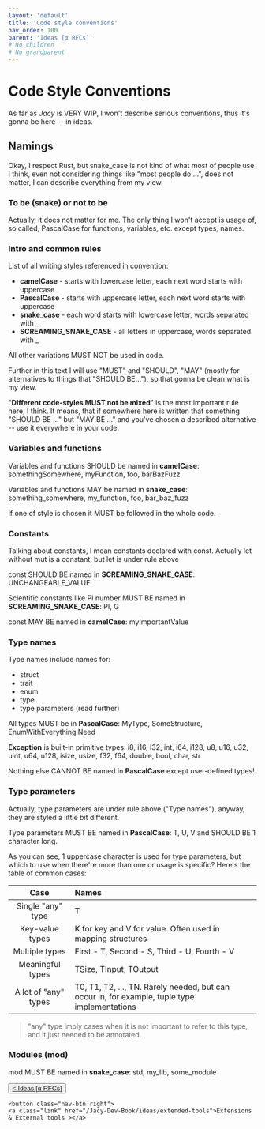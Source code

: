 ```yaml
---
layout: 'default'
title: 'Code style conventions'
nav_order: 100
parent: 'Ideas [α RFCs]'
# No children
# No grandparent
---
```


# Code Style Conventions

As far as *Jacy* is VERY WIP, I won't describe serious conventions, thus it's gonna be here -- in ideas.

## Namings

Okay, I respect Rust, but snake_case is not kind of what most of people use I think, even not considering things like
"most people do ...", does not matter, I can describe everything from my view.

### To be (snake) or not to be

Actually, it does not matter for me. The only thing I won't accept is usage of, so called, PascalCase for functions,
variables, etc. except types, names.

### Intro and common rules

List of all writing styles referenced in convention:

- __camelCase__ - starts with lowercase letter, each next word starts with uppercase
- __PascalCase__ - starts with uppercase letter, each next word starts with uppercase
- __snake_case__ - each word starts with lowercase letter, words separated with <span class="inline-code line-numbers highlight-jc hljs">_</span>
- __SCREAMING_SNAKE_CASE__ - all letters in uppercase, words separated with <span class="inline-code line-numbers highlight-jc hljs">_</span>

All other variations MUST NOT be used in code.

Further in this text I will use "MUST" and "SHOULD", "MAY" (mostly for alternatives to things that "SHOULD BE..."), so
that gonna be clean what is my view.

"__Different code-styles MUST not be mixed__" is the most important rule here, I think. It means, that if somewhere here
is written that something "SHOULD BE ..." but "MAY BE ..." and you've chosen a described alternative -- use it
everywhere in your code.

### Variables and functions

Variables and functions SHOULD be named in __camelCase__: <span class="inline-code line-numbers highlight-jc hljs">somethingSomewhere</span>, <span class="inline-code line-numbers highlight-jc hljs">myFunction</span>, <span class="inline-code line-numbers highlight-jc hljs">foo</span>, <span class="inline-code line-numbers highlight-jc hljs">barBazFuzz</span>

Variables and functions MAY be named in __snake_case__: <span class="inline-code line-numbers highlight-jc hljs">something_somewhere</span>, <span class="inline-code line-numbers highlight-jc hljs">my_function</span>, <span class="inline-code line-numbers highlight-jc hljs">foo</span>, <span class="inline-code line-numbers highlight-jc hljs">bar_baz_fuzz</span>

If one of style is chosen it MUST be followed in the whole code.

### Constants

Talking about constants, I mean constants declared with <span class="inline-code line-numbers highlight-jc hljs"><span class="hljs-keyword">const</span></span>. Actually <span class="inline-code line-numbers highlight-jc hljs"><span class="hljs-keyword">let</span></span> without <span class="inline-code line-numbers highlight-jc hljs"><span class="hljs-keyword">mut</span></span> is a constant, but <span class="inline-code line-numbers highlight-jc hljs"><span class="hljs-keyword">let</span></span>
is under rule above

<span class="inline-code line-numbers highlight-jc hljs"><span class="hljs-keyword">const</span></span> SHOULD BE named in __SCREAMING_SNAKE_CASE__: <span class="inline-code line-numbers highlight-jc hljs">UNCHANGEABLE_VALUE</span>

Scientific constants like PI number MUST BE named in __SCREAMING_SNAKE_CASE__: <span class="inline-code line-numbers highlight-jc hljs">PI</span>, <span class="inline-code line-numbers highlight-jc hljs">G</span>

<span class="inline-code line-numbers highlight-jc hljs"><span class="hljs-keyword">const</span></span> MAY BE named in __camelCase__: <span class="inline-code line-numbers highlight-jc hljs">myImportantValue</span>

### Type names

Type names include names for:

- <span class="inline-code line-numbers highlight-jc hljs"><span class="hljs-keyword">struct</span></span>
- <span class="inline-code line-numbers highlight-jc hljs"><span class="hljs-keyword">trait</span></span>
- <span class="inline-code line-numbers highlight-jc hljs"><span class="hljs-keyword">enum</span></span>
- <span class="inline-code line-numbers highlight-jc hljs"><span class="hljs-keyword">type</span></span>
- type parameters (read further)

All types MUST be in __PascalCase__: <span class="inline-code line-numbers highlight-jc hljs">MyType</span>, <span class="inline-code line-numbers highlight-jc hljs">SomeStructure</span>, <span class="inline-code line-numbers highlight-jc hljs">EnumWithEverythingINeed</span>

__Exception__ is built-in primitive types: <span class="inline-code line-numbers highlight-jc hljs"><span class="hljs-type">i8</span></span>, <span class="inline-code line-numbers highlight-jc hljs"><span class="hljs-type">i16</span></span>, <span class="inline-code line-numbers highlight-jc hljs"><span class="hljs-type">i32</span></span>, <span class="inline-code line-numbers highlight-jc hljs"><span class="hljs-type">int</span></span>, <span class="inline-code line-numbers highlight-jc hljs"><span class="hljs-type">i64</span></span>, <span class="inline-code line-numbers highlight-jc hljs"><span class="hljs-type">i128</span></span>, <span class="inline-code line-numbers highlight-jc hljs"><span class="hljs-type">u8</span></span>, <span class="inline-code line-numbers highlight-jc hljs"><span class="hljs-type">u16</span></span>, <span class="inline-code line-numbers highlight-jc hljs"><span class="hljs-type">u32</span></span>, <span class="inline-code line-numbers highlight-jc hljs"><span class="hljs-type">uint</span></span>, <span class="inline-code line-numbers highlight-jc hljs"><span class="hljs-type">u64</span></span>,
<span class="inline-code line-numbers highlight-jc hljs"><span class="hljs-type">u128</span></span>, <span class="inline-code line-numbers highlight-jc hljs">isize</span>, <span class="inline-code line-numbers highlight-jc hljs">usize</span>, <span class="inline-code line-numbers highlight-jc hljs"><span class="hljs-type">f32</span></span>, <span class="inline-code line-numbers highlight-jc hljs"><span class="hljs-type">f64</span></span>, <span class="inline-code line-numbers highlight-jc hljs">double</span>, <span class="inline-code line-numbers highlight-jc hljs"><span class="hljs-type">bool</span></span>, <span class="inline-code line-numbers highlight-jc hljs"><span class="hljs-type">char</span></span>, <span class="inline-code line-numbers highlight-jc hljs"><span class="hljs-type">str</span></span>

Nothing else CANNOT BE named in __PascalCase__ except user-defined types!

### Type parameters

Actually, type parameters are under rule above ("Type names"), anyway, they are styled a little bit different.

Type parameters MUST BE named in __PascalCase__: <span class="inline-code line-numbers highlight-jc hljs">T</span>, <span class="inline-code line-numbers highlight-jc hljs">U</span>, <span class="inline-code line-numbers highlight-jc hljs">V</span> and SHOULD BE 1 character long.

As you can see, 1 uppercase character is used for type parameters, but which to use when there're more than one or usage
is specific? Here's the table of common cases:

|   Case   |   Names   |
| :------: | :-------- |
| Single "any" type | <span class="inline-code line-numbers highlight-jc hljs">T</span> |
| Key-value types | <span class="inline-code line-numbers highlight-jc hljs">K</span> for key and <span class="inline-code line-numbers highlight-jc hljs">V</span> for value. Often used in mapping structures |
| Multiple types | First - <span class="inline-code line-numbers highlight-jc hljs">T</span>, Second - <span class="inline-code line-numbers highlight-jc hljs">S</span>, Third - <span class="inline-code line-numbers highlight-jc hljs">U</span>, Fourth - <span class="inline-code line-numbers highlight-jc hljs">V</span> |
| Meaningful types | <span class="inline-code line-numbers highlight-jc hljs">TSize</span>, <span class="inline-code line-numbers highlight-jc hljs">TInput</span>, <span class="inline-code line-numbers highlight-jc hljs">TOutput</span> |
| A lot of "any" types | <span class="inline-code line-numbers highlight-jc hljs">T0</span>, <span class="inline-code line-numbers highlight-jc hljs">T1</span>, <span class="inline-code line-numbers highlight-jc hljs">T2</span>, ..., <span class="inline-code line-numbers highlight-jc hljs">TN</span>. Rarely needed, but can occur in, for example, tuple type implementations |

> "any" type imply cases when it is not important to refer to this type, and it just needed to be annotated.

### Modules (<span class="inline-code line-numbers highlight-jc hljs"><span class="hljs-keyword">mod</span></span>)

<span class="inline-code line-numbers highlight-jc hljs"><span class="hljs-keyword">mod</span></span> MUST BE named in __snake_case__: <span class="inline-code line-numbers highlight-jc hljs">std</span>, <span class="inline-code line-numbers highlight-jc hljs">my_lib</span>, <span class="inline-code line-numbers highlight-jc hljs">some_module</span>
<div class="nav-btn-block">
    <button class="nav-btn left">
    <a class="link" href="/Jacy-Dev-Book/ideas/index.html">< Ideas [α RFCs]</a>
</button>

    <button class="nav-btn right">
    <a class="link" href="/Jacy-Dev-Book/ideas/extended-tools">Extensions & External tools ></a>
</button>

</div>
